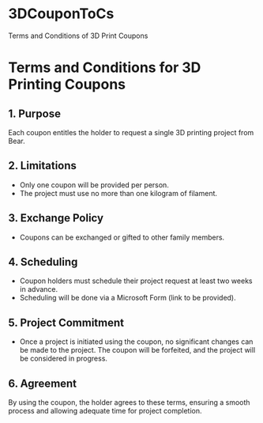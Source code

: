 # 3DCouponToCs
Terms and Conditions of 3D Print Coupons

# Terms and Conditions for 3D Printing Coupons

## 1. Purpose
Each coupon entitles the holder to request a single 3D printing project from Bear.

## 2. Limitations
- Only one coupon will be provided per person.
- The project must use no more than one kilogram of filament.

## 3. Exchange Policy
- Coupons can be exchanged or gifted to other family members.

## 4. Scheduling
- Coupon holders must schedule their project request at least two weeks in advance.
- Scheduling will be done via a Microsoft Form (link to be provided).

## 5. Project Commitment
- Once a project is initiated using the coupon, no significant changes can be made to the project. The coupon will be forfeited, and the project will be considered in progress.

## 6. Agreement
By using the coupon, the holder agrees to these terms, ensuring a smooth process and allowing adequate time for project completion.
